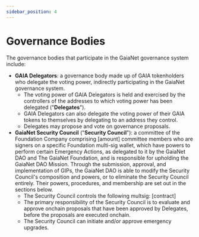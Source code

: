 ```yaml
---
sidebar_position: 4
---
```


# Governance Bodies

The governance bodies that participate in the GaiaNet governance system include:
* **GAIA Delegators**: a governance body made up of GAIA tokenholders who delegate the voting power, indirectly participating in the GaiaNet governance system.
   * The voting power of GAIA Delegators is held and exercised by the controllers of the addresses to which voting power has been delegated ("**Delegates**").
   * GAIA Delegators can also delegate the voting power of their GAIA tokens to themselves by delegating to an address they control.
   * Delegates may propose and vote on governance proposals.
* **GaiaNet Security Council** ("**Security Council**"): a committee of the Foundation Company comprising [amount] committee members who are signers on a specific Foundation multi-sig wallet, which have powers to perform certain Emergency Actions, as delegated to it by the GaiaNet DAO and The GaiaNet Foundation, and is responsible for upholding the GaiaNet DAO Mission. Through the submission, approval, and implementation of GIPs, the GaiaNet DAO is able to modify the Security Council's composition and powers, or to eliminate the Security Council entirely. Their powers, procedures, and membership are set out in the sections below. 
   * The Security Council controls the following multsig: [contract]
   * The primary responsibility of the Security Council is to evaluate and approve onchain proposals that have been approved by Delegates, before the proposals are executed onchain.
   * The Security Council can initiate and/or approve emergency upgrades.
